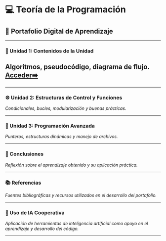 # 💻 Teoría de la Programación  
## 📘 Portafolio Digital de Aprendizaje  

---

### 🧩 Unidad 1: Contenidos de la Unidad  
## Algoritmos, pseudocódigo, diagrama de flujo. [Acceder➡️](../Unidad1/Unidad1.md)
---

### ⚙️ Unidad 2: Estructuras de Control y Funciones  
*Condicionales, bucles, modularización y buenas prácticas.*

---

### 🧠 Unidad 3: Programación Avanzada  
*Punteros, estructuras dinámicas y manejo de archivos.*

---

### 📝 Conclusiones  
*Reflexión sobre el aprendizaje obtenido y su aplicación práctica.*

---

### 📚 Referencias  
*Fuentes bibliográficas y recursos utilizados en el desarrollo del portafolio.*

---

### 🤖 Uso de IA Cooperativa  
*Aplicación de herramientas de inteligencia artificial como apoyo en el aprendizaje y desarrollo del código.*

---
